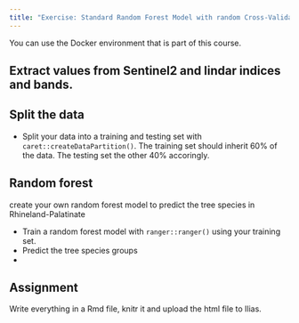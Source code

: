 ```yaml
---
title: "Exercise: Standard Random Forest Model with random Cross-Validation und internem Fehler als Gütemaß"
---
```


You can use the Docker environment that is part of this course.

## Extract values from Sentinel2 and lindar indices and bands.


## Split the data

* Split your data into a training and testing set with `caret::createDataPartition()`. The training set should inherit 60% of the data. The testing set the other 40% accoringly.


## Random forest
create your own random forest model to predict the tree species in Rhineland-Palatinate

* Train a random forest model with `ranger::ranger()` using your training set.
* Predict the tree species groups 
* 

## Assignment
Write everything in a Rmd file, knitr it and upload the html file to Ilias. 




